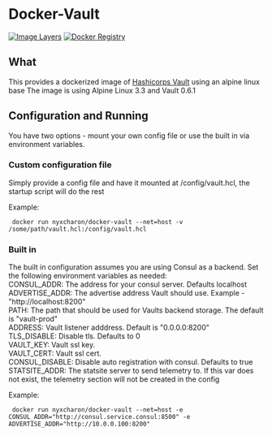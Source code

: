 Docker-Vault
================

[![Image Layers](https://badge.imagelayers.io/nyxcharon/docker-vault:latest.svg)](https://imagelayers.io/?images=nyxcharon/docker-vault:latest)
[![Docker Registry](https://img.shields.io/docker/pulls/nyxcharon/docker-vault.svg)](https://registry.hub.docker.com/u/nyxcharon/docker-vault)


What
--------
This provides a dockerized image of [Hashicorps Vault](https://www.vaultproject.io/intro/index.html) using an alpine linux base
The image is using Alpine Linux 3.3 and Vault 0.6.1

Configuration and Running
----------
You have two options - mount your own config file or use the built in via environment variables.

### Custom configuration file
Simply provide a config file and have it mounted at /config/vault.hcl, the startup script will do the rest

Example:  
```
 docker run nyxcharon/docker-vault --net=host -v /some/path/vault.hcl:/config/vault.hcl
 ```

### Built in
The built in configuration assumes you are using Consul as a backend. Set the following environment variables as needed:  
CONSUL_ADDR: The address for your consul server. Defaults localhost
ADVERTISE_ADDR: The advertise address Vault should use. Example - "http://localhost:8200"  
PATH: The path that should be used for Vaults backend storage. The default is "vault-prod"  
ADDRESS: Vault listener adddress. Default is "0.0.0.0:8200"  
TLS_DISABLE: Disable tls. Defaults to 0  
VAULT_KEY: Vault ssl key.  
VAULT_CERT: Vault ssl cert.  
CONSUL_DISABLE: Disable auto registration with consul. Defaults to true
STATSITE_ADDR: The statsite server to send telemetry to. If this var does not exist, the telemetry section will not be created in the config

Example:  
```
 docker run nyxcharon/docker-vault --net=host -e CONSUL_ADDR="http://consul.service.consul:8500" -e ADVERTISE_ADDR="http://10.0.0.100:8200"
 ```
